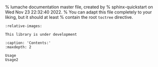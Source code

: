 % lumache documentation master file, created by
% sphinx-quickstart on Wed Nov 23 22:32:40 2022.
% You can adapt this file completely to your liking, but it should at least
% contain the root `toctree` directive.

```{include} ../../README.md
:relative-images:
```

```{warning}
This library is under development
```


```{toctree}
:caption: 'Contents:'
:maxdepth: 2

Usage
Usage2

```
